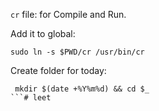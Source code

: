 `cr` file: for Compile and Run.

Add it to global:

```shell
sudo ln -s $PWD/cr /usr/bin/cr
```

Create folder for today:

```shell
 mkdir $(date +%Y%m%d) && cd $_
```# leet
